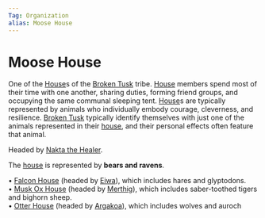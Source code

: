 ```yaml
---
Tag: Organization
alias: Moose House
---
```

# Moose House
One of the [House](questforthefrozenflame/docs/Backstory/Notions/House.md)s of the [Broken Tusk](questforthefrozenflame/docs/Backstory/Organizations/Broken-Tusk.md) tribe. [House](questforthefrozenflame/docs/Backstory/Notions/House.md) members spend most of their time with one another, sharing duties, forming friend groups, and occupying the same communal sleeping tent. [House](questforthefrozenflame/docs/Backstory/Notions/House.md)s are typically represented by animals who individually embody courage, cleverness, and resilience. [Broken Tusk](questforthefrozenflame/docs/Backstory/Organizations/Broken-Tusk.md) typically identify themselves with just one of the animals represented in their [house](questforthefrozenflame/docs/Backstory/Notions/House.md), and their personal effects often feature that animal.

Headed by [Nakta the Healer](questforthefrozenflame/docs/Backstory/NPCs/People/Broken-Tusk/Nakta-the-Healer.md).

The [house](questforthefrozenflame/docs/Backstory/Notions/House.md) is represented by **bears and ravens**.

• [Falcon House](questforthefrozenflame/docs/Backstory/Organizations/Falcon-House.md) (headed by [Eiwa](questforthefrozenflame/docs/Backstory/NPCs/People/Broken-Tusk/Grandfather-Eiwa.md)), which includes hares and glyptodons.  
• [Musk Ox House](questforthefrozenflame/docs/Backstory/Organizations/Musk-Ox-House.md) (headed by [Merthig](questforthefrozenflame/docs/Backstory/NPCs/People/Broken-Tusk/Merthig-the-Firekeeper.md)), which includes saber-toothed tigers and bighorn sheep.  
• [Otter House](questforthefrozenflame/docs/Backstory/Organizations/Otter-House.md) (headed by [Argakoa](questforthefrozenflame/docs/Backstory/NPCs/People/Broken-Tusk/Argakoa-the-Songsinger.md)), which includes wolves and auroch